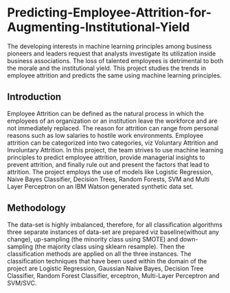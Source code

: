 # Predicting-Employee-Attrition-for-Augmenting-Institutional-Yield

The developing interests in machine learning principles among business pioneers and leaders request that analysts investigate its utilization inside business associations. The loss of talented employees is detrimental to both the morale and the institutional yield. This project studies the trends in employee attrition and predicts the same using machine learning principles.

<h2>Introduction</h2>
Employee Attrition can be defined as the natural process in which the employees of an organization or an institution leave the workforce and are not immediately replaced. The reason for attrition can range from personal reasons such as low salaries to hostile work environments. Employee attrition can be categorized into two categories, viz Voluntary Attrition and Involuntary Attrition. In this project, the team strives to use machine learning principles to predict employee attrition, provide managerial insights to prevent attrition, and finally rule out and present the factors that lead to attrition. The project employs the use of models like Logistic Regression, Naive Bayes Classifier, Decision Trees, Random Forests, SVM and Multi Layer Perceptron on an IBM Watson generated synthetic data set.
</br>

<h2>Methodology</h2>
The data-set is highly imbalanced, therefore, for all classification algorithms three separate instances of data-set are prepared viz baseline(without any change), up-sampling (the minority class using SMOTE) and down-sampling (the majority class using sklearn resample). Then the classification methods are applied on all the three instances. The classification techniques that have been used within the domain of the project are Logistic Regression, Gaussian Naive Bayes, Decision Tree Classifier, Random Forest Classifier, erceptron, Multi-Layer Perceptron and SVM/SVC.
